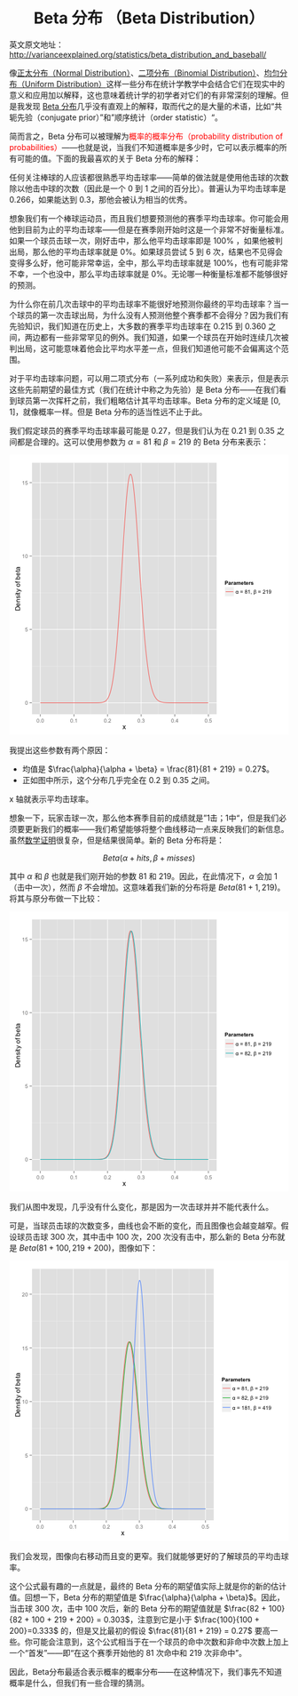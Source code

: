 # <center>Beta 分布 （Beta Distribution）</center>

英文原文地址：<http://varianceexplained.org/statistics/beta_distribution_and_baseball/>



像[正太分布（Normal Distribution）](http://varianceexplained.org/statistics/beta_distribution_and_baseball/)、[二项分布（Binomial Distribution）](http://varianceexplained.org/statistics/beta_distribution_and_baseball/)、[均匀分布（Uniform Distribution）](http://varianceexplained.org/statistics/beta_distribution_and_baseball/)这样一些分布在统计学教学中会结合它们在现实中的意义和应用加以解释，这也意味着统计学的初学者对它们的有非常深刻的理解。但是我发现 [Beta 分布](http://varianceexplained.org/statistics/beta_distribution_and_baseball/)几乎没有直观上的解释，取而代之的是大量的术语，比如“共轭先验（conjugate prior）”和”顺序统计（order statistic）“。

简而言之，Beta 分布可以被理解为<font color='red'>概率的概率分布（probability distribution of probabilities）</font>——也就是说，当我们不知道概率是多少时，它可以表示概率的所有可能的值。下面的我最喜欢的关于 Beta 分布的解释：

任何关注棒球的人应该都很熟悉平均击球率——简单的做法就是使用他击球的次数除以他击中球的次数（因此是一个 $0$ 到 $1$ 之间的百分比）。普遍认为平均击球率是 $0.266$，如果能达到 $0.3$，那他会被认为相当的优秀。

想象我们有一个棒球运动员，而且我们想要预测他的赛季平均击球率。你可能会用他到目前为止的平均击球率——但是在赛季刚开始时这是一个非常不好衡量标准。如果一个球员击球一次，刚好击中，那么他平均击球率即是 $100\%$ ，如果他被判出局，那么他的平均击球率就是 $0\%$。如果球员尝试 $5$ 到 $6$ 次，结果也不见得会变得多么好，他可能非常幸运，全中，那么平均击球率就是 $100\%$，也有可能非常不幸，一个也没中，那么平均击球率就是 $0\%$。无论哪一种衡量标准都不能够很好的预测。

为什么你在前几次击球中的平均击球率不能很好地预测你最终的平均击球率？当一个球员的第一次击球出局，为什么没有人预测他整个赛季都不会得分？因为我们有先验知识，我们知道在历史上，大多数的赛季平均击球率在 $0.215$ 到 $0.360$ 之间，两边都有一些非常罕见的例外。我们知道，如果一个球员在开始时连续几次被判出局，这可能意味着他会比平均水平差一点，但我们知道他可能不会偏离这个范围。

对于平均击球率问题，可以用二项式分布（一系列成功和失败）来表示，但是表示这些先前期望的最佳方式（我们在统计中称之为先验）是 Beta 分布——在我们看到球员第一次挥杆之前，我们粗略估计其平均击球率。Beta 分布的定义域是 $[0,1]$，就像概率一样。但是 Beta 分布的适当性远不止于此。

我们假定球员的赛季平均击球率最可能是 $0.27$，但是我们认为在 $0.21$ 到 $0.35$ 之间都是合理的。这可以使用参数为 $\alpha=81$ 和 $\beta=219$ 的 Beta 分布来表示：

![center](assets/plot1-1.png)

我提出这些参数有两个原因：

- 均值是 $\frac{\alpha}{\alpha + \beta} = \frac{81}{81 + 219} = 0.27$。
- 正如图中所示，这个分布几乎完全在 $0.2$ 到 $0.35$ 之间。

x 轴就表示平均击球率。

想象一下，玩家击球一次，那么他本赛季目前的成绩就是”1击；1中“，但是我们必须要更新我们的概率——我们希望能够将整个曲线移动一点来反映我们的新信息。虽然[数学证明]()很复杂，但是结果很简单。新的 Beta 分布将是：

$$
Beta(\alpha + hits, \beta + misses)
$$

其中 $\alpha$ 和 $\beta$ 也就是我们刚开始的参数 $81$ 和 $219$。因此，在此情况下，$\alpha$ 会加 $1$ （击中一次），然而 $\beta$ 不会增加。这意味着我们新的分布将是 $Beta(81 + 1, 219)$。将其与原分布做一下比较：

![center](assets/plot2-1.png)

我们从图中发现，几乎没有什么变化，那是因为一次击球并并不能代表什么。

可是，当球员击球的次数变多，曲线也会不断的变化，而且图像也会越变越窄。假设球员击球 $300$ 次，其中击中 $100$ 次，$200$ 次没有击中，那么新的 Beta 分布就是 $Beta(81 + 100, 219 + 200)$，图像如下：

![center](assets/plot3-1.png)

我们会发现，图像向右移动而且变的更窄。我们就能够更好的了解球员的平均击球率。

这个公式最有趣的一点就是，最终的 Beta 分布的期望值实际上就是你的新的估计值。回想一下，Beta 分布的期望值是 $\frac{\alpha}{\alpha + \beta}$。因此，当击球 $300$ 次，击中 $100$ 次后，新的 Beta 分布的期望值就是 $\frac{82 + 100}{82 + 100 + 219 + 200} = 0.303$，注意到它是小于 $\frac{100}{100 + 200}=0.333$ 的，但是又比最初的假设 $\frac{81}{81 + 219} = 0.27$ 要高一些。你可能会注意到，这个公式相当于在一个球员的命中次数和非命中次数上加上一个“首发”——即“在这个赛季开始他的 $81$ 次命中和 $219$ 次非命中”。

因此，Beta分布最适合表示概率的概率分布——在这种情况下，我们事先不知道概率是什么，但我们有一些合理的猜测。